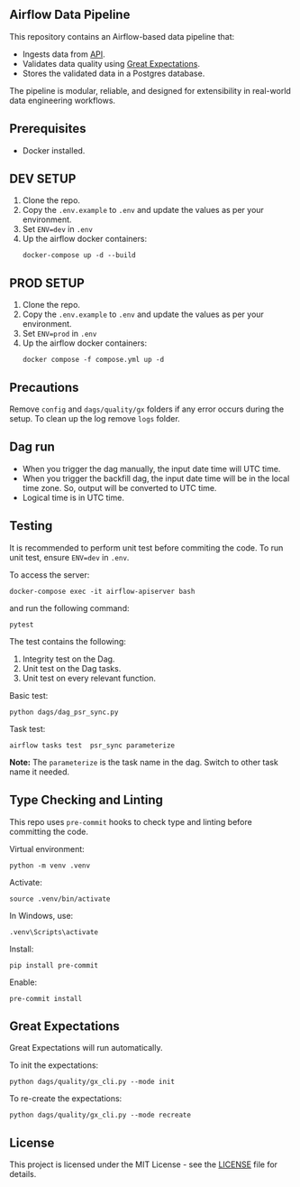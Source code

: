 ## Airflow Data Pipeline

This repository contains an Airflow-based data pipeline that:

- Ingests data from [API](https://bmrs.elexon.co.uk/actual-or-estimated-wind-and-solar-power-generation).
- Validates data quality using [Great Expectations](https://greatexpectations.io/).
- Stores the validated data in a Postgres database.

The pipeline is modular, reliable, and designed for extensibility in real-world data engineering workflows.

## Prerequisites
- Docker installed.

## DEV SETUP
1. Clone the repo.
2. Copy the `.env.example` to `.env` and update the values as per your environment.
3. Set `ENV=dev` in `.env`
4. Up the airflow docker containers:
   ```
   docker-compose up -d --build
   ```

## PROD SETUP
1. Clone the repo.
2. Copy the `.env.example` to `.env` and update the values as per your environment.
3. Set `ENV=prod` in `.env`
4. Up the airflow docker containers:
   ```
   docker compose -f compose.yml up -d
   ```

## Precautions
Remove `config` and `dags/quality/gx` folders if any error occurs during the setup. To clean up the log remove `logs` folder.

## Dag run
- When you trigger the dag manually, the input date time will UTC time.
- When you trigger the backfill dag, the input date time will be in the local time zone. So, output will be converted to UTC time.
- Logical time is in UTC time.

## Testing
It is recommended to perform unit test before commiting the code. To run unit test, ensure `ENV=dev` in `.env`.

To access the server:
```
docker-compose exec -it airflow-apiserver bash
```
and run the following command:

```
pytest
```

The test contains the following:
1. Integrity test on the Dag.
2. Unit test on the Dag tasks.
3. Unit test on every relevant function.

Basic test:
```
python dags/dag_psr_sync.py
```

Task test:
```
airflow tasks test  psr_sync parameterize
```
**Note:** The `parameterize` is the task name in the dag. Switch to other task name it needed.

## Type Checking and Linting
This repo uses `pre-commit` hooks to check type and linting before committing the code.

Virtual environment:
```
python -m venv .venv
```
Activate:
```
source .venv/bin/activate
```
In Windows, use:
```
.venv\Scripts\activate
```
Install:
```
pip install pre-commit
```
Enable:
```
pre-commit install
```

## Great Expectations
Great Expectations will run automatically.

To init the expectations:
```
python dags/quality/gx_cli.py --mode init
```
To re-create the expectations:
```
python dags/quality/gx_cli.py --mode recreate
```

## License
This project is licensed under the MIT License - see the [LICENSE](LICENSE) file for details.
